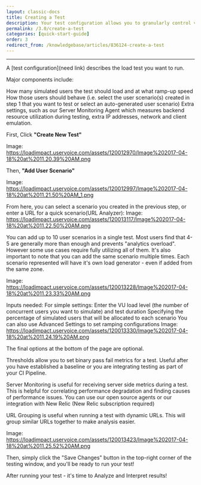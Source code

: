 ```yaml
---
layout: classic-docs
title: Creating a Test
description: Your test configuration allows you to granularly control various aspects of the test including ramping and geographical distrobution. 
permalink: /3.0/create-a-test
categories: [quick-start-guide]
order: 3
redirect_from: /knowledgebase/articles/836124-create-a-test
---
```


***


A [test configuration](need link) describes the load test you want to run.

Major components include:

How many simulated users the test should load and at what ramp-up speed
How those users should behave (i.e. select the user scenario(s) created in step 1 that you want to test or select an auto-generated user scenario)
Extra settings, such as our Server Monitoring Agent which measures backend resource utilization during testing, extra IP addresses, network and client emulation.

First, Click **"Create New Test"**

Image: https://loadimpact.uservoice.com/assets/120012970/Image%202017-04-18%20at%2011.20.39%20AM.png

Then, **"Add User Scenario"**

Image: https://loadimpact.uservoice.com/assets/120012997/Image%202017-04-18%20at%2011.21.50%20AM_1.png

From here, you can select a scenario you created in the previous step, or enter a URL for a quick scenario(URL Analyzer):
Image: https://loadimpact.uservoice.com/assets/120013117/Image%202017-04-18%20at%2011.22.50%20AM.png

You can add up to 10 user scenarios in a single test.  Most users find that 4-5 are generally more than enough and prevents "analytics overload". However some use cases require fully utilizing all of them.  It's also important to note that you can add the same scenario multiple times.  Each scenario represented will have it's own load generator - even if added from the same zone.

Image: https://loadimpact.uservoice.com/assets/120013228/Image%202017-04-18%20at%2011.23.33%20AM.png





Inputs needed:
For simple settings: Enter the VU load level (the number of concurrent users you want to simulate) and test duration
Specifying the percentage of simulated users that will be allocated to each scenario
You can also use Advanced Settings to set ramping configurations
Image: https://loadimpact.uservoice.com/assets/120013330/Image%202017-04-18%20at%2011.24.19%20AM.png

The final options at the bottom of the page are optional.

Thresholds allow you to set binary pass fail metrics for a test.  Useful after you have established a baseline or you are integrating testing as part of your CI Pipeline.

Server Monitoring is useful for receiving server side metrics during a test.  This is helpful for correlating performance degradation and finding causes of performance issues. You can use our open source agents or our integration with New Relic (New Relic subscription required)

URL Grouping is useful when running a test with dynamic URLs. This will group similar URLs together to make analysis easier.

Image: https://loadimpact.uservoice.com/assets/120013423/Image%202017-04-18%20at%2011.25.52%20AM.png


Then, simply click the "Save Changes" button in the top-right corner of the testing window, and you'll be ready to run your test!


After running your test - it's time to Analyze and Interpret results!
